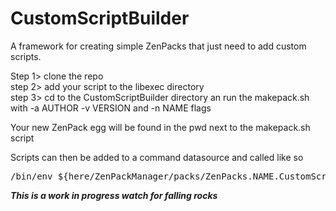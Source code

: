# CustomScriptBuilder
A framework for creating simple ZenPacks that just need to add custom scripts.

Step 1> clone the repo<br>
step 2> add your script to the libexec directory<br>
step 3> cd to the CustomScriptBuilder directory an run the makepack.sh with -a AUTHOR -v VERSION and -n NAME flags<br>

Your new ZenPack egg will be found in the pwd next to the makepack.sh script

Scripts can then be added to a command datasource and called like so
<pre>/bin/env ${here/ZenPackManager/packs/ZenPacks.NAME.CustomScripts/path}/libexec/SCRIPT-NAME.sh</pre>

***This is a work in progress watch for falling rocks***
